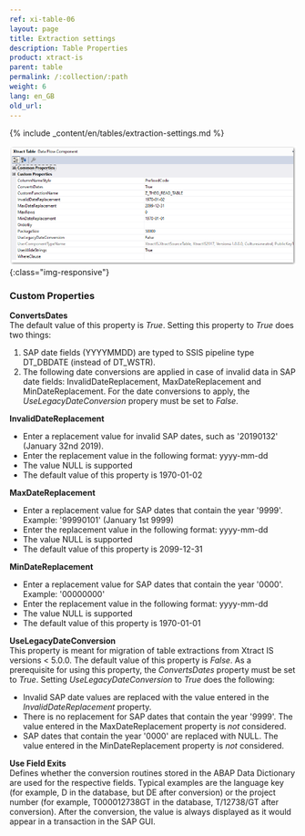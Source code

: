 ```yaml
---
ref: xi-table-06
layout: page
title: Extraction settings
description: Table Properties
product: xtract-is
parent: table
permalink: /:collection/:path
weight: 6
lang: en_GB
old_url: 
---
```

{% include _content/en/tables/extraction-settings.md  %}

![Table-XIS-Properties](/img/content/Table-XIS-Properties.png){:class="img-responsive"}

### Custom Properties

**ConvertsDates**<br>
The default value of this property is *True*. Setting this property to *True* does two things:
1. SAP date fields (YYYYMMDD) are typed to SSIS pipeline type DT_DBDATE (instead of DT_WSTR).
2. The following date conversions are applied in case of invalid data in SAP date fields: InvalidDateReplacement, MaxDateReplacement and MinDateReplacement. For the date conversions to apply, the *UseLegacyDateConversion* propery must be set to *False*.<br>

**InvalidDateReplacement** <br>
* Enter a replacement value for invalid SAP dates, such as '20190132' (January 32nd  2019).
* Enter the replacement value in the following format: yyyy-mm-dd
* The value NULL is supported 
* The default value of this property is 1970-01-02

**MaxDateReplacement** <br>
* Enter a replacement value for SAP dates that contain the year '9999'. Example: '99990101' (January 1st 9999)
* Enter the replacement value in the following format: yyyy-mm-dd
* The value NULL is supported
* The default value of this property is 2099-12-31 

**MinDateReplacement** <br>
* Enter a replacement value for SAP dates that contain the year '0000'. Example: '00000000' 
* Enter the replacement value in the following format: yyyy-mm-dd
* The value NULL is supported
* The default value of this property is 1970-01-01 

**UseLegacyDateConversion**<br>
This property is meant for migration of table extractions from Xtract IS versions < 5.0.0. The default value of this property is *False*. As a prerequisite for using this property, the *ConvertsDates* property must be set to *True*. Setting *UseLegacyDateConversion* to *True* does the following:
* Invalid SAP date values are replaced with the value entered in the *InvalidDateReplacement* property.
* There is no replacement for SAP dates that contain the year '9999'. The value entered in the MaxDateReplacement property is *not* considered.
* SAP dates that contain the year '0000' are replaced with NULL. The value entered in the MinDateReplacement property is *not* considered.

**Use Field Exits**<br>
Defines whether the conversion routines stored in the ABAP Data Dictionary are used for the respective fields. Typical examples are the language key (for example, D in the database, but DE after conversion) or the project number (for example, T000012738GT in the database, T/12738/GT after conversion). After the conversion, the value is always displayed as it would appear in a transaction in the SAP GUI. <br>

